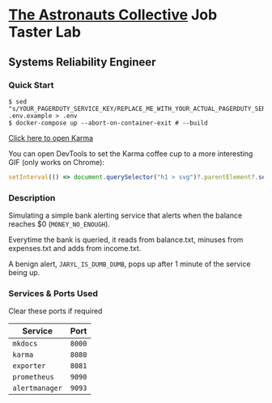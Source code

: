 # [The Astronauts Collective](https://www.hellotac.org/) Job Taster Lab
## Systems Reliability Engineer

### Quick Start
```shell
$ sed "s/YOUR_PAGERDUTY_SERVICE_KEY/REPLACE_ME_WITH_YOUR_ACTUAL_PAGERDUTY_SERVICE_KEY/g" .env.example > .env
$ docker-compose up --abort-on-container-exit # --build
```
[Click here to open Karma](http://127.0.0.1:8080/?q=%40state%3Dactive)

You can open DevTools to set the Karma coffee cup to a more interesting GIF (only works on Chrome):
```javascript
setInterval(() => document.querySelector("h1 > svg")?.parentElement?.setHTML("<img src='http://127.0.0.1:8000/references/assets/this-is-fine.gif'/>"), 100)
```

### Description
Simulating a simple bank alerting service that alerts when the balance reaches $0 (`MONEY_NO_ENOUGH`).

Everytime the bank is queried, it reads from balance.txt, minuses from expenses.txt and adds from income.txt.

A benign alert, `JARYL_IS_DUMB_DUMB`, pops up after 1 minute of the service being up.

### Services & Ports Used
Clear these ports if required

| Service        | Port   |
|----------------|--------|
| `mkdocs`       | `8000` |
| `karma`        | `8080` |
| `exporter`     | `8081` |
| `prometheus`   | `9090` |
| `alertmanager` | `9093` |
